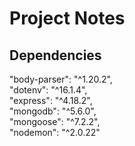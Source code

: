 # Project Notes

## Dependencies

"body-parser": "^1.20.2",  
"dotenv": "^16.1.4",  
"express": "^4.18.2",  
"mongodb": "^5.6.0",  
"mongoose": "^7.2.2",  
"nodemon": "^2.0.22"
